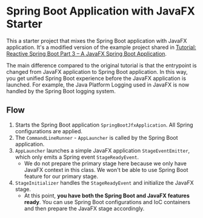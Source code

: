 # Spring Boot Application with JavaFX Starter

This a starter project that mixes the Spring Boot application with JavaFX application. It's a modified version of the
example project shared in [Tutorial: Reactive Spring Boot Part 3 – A JavaFX Spring Boot Application](
https://blog.jetbrains.com/idea/2019/11/tutorial-reactive-spring-boot-a-javafx-spring-boot-application/).

The main difference compared to the original tutorial is that the entrypoint is changed from JavaFX application to
Spring Boot application. In this way, you get unified Spring Boot experience before the JavaFX application is launched.
For example, the Java Platform Logging used in JavaFX is now handled by the Spring Boot logging system.

## Flow

1. Starts the Spring Boot application `SpringBootJfxApplication`. All Spring configurations are applied.
2. The `CommandLineRunner` - `AppLauncher` is called by the Spring Boot application.
3. `AppLauncher` launches a simple JavaFX application `StageEventEmitter`, which only emits a Spring event `StageReadyEvent`.
    * We do not prepare the primary stage here because we only have JavaFX context in this class. We won't be able to
        use Spring Boot feature for our primary stage.
4. `StageInitializer` handles the `StageReadyEvent` and initialize the JavaFX stage.
    * At this point, **you have both the Spring Boot and JavaFX features ready**. You can use Spring Boot configurations
        and IoC containers and then prepare the JavaFX stage accordingly.
